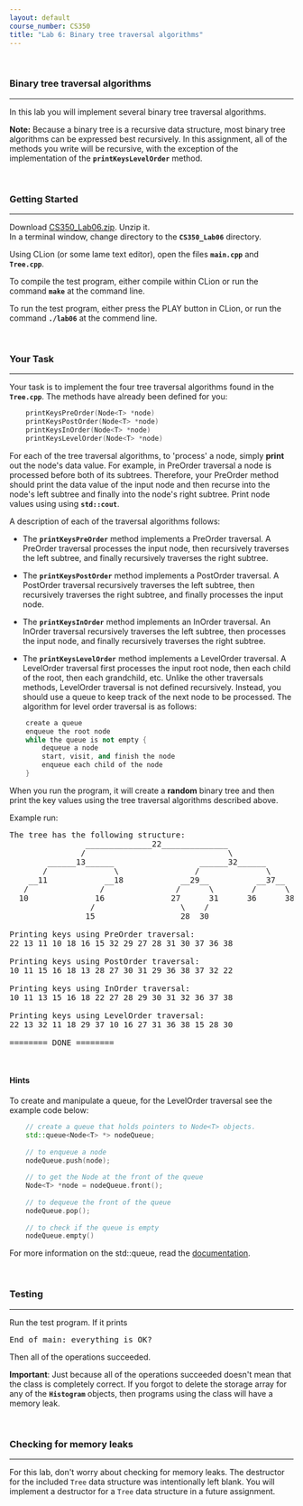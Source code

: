 ```yaml
---
layout: default
course_number: CS350
title: "Lab 6: Binary tree traversal algorithms"
---
```



<br>

### Binary tree traversal algorithms

--- --- --- --- --- --- --- --- --- --- --- --- --- --- --- --- --- --- --- --- --- --- --- ---

In this lab you will implement several binary tree traversal algorithms.

**Note:** Because a binary tree is a recursive data structure, most binary tree algorithms can be expressed best 
recursively.  In this assignment, all of the methods you write will be recursive, with the exception of the 
implementation of the **```printKeysLevelOrder```** method.



<br>

### Getting Started

--- --- --- --- --- --- --- --- --- --- --- --- --- --- --- --- --- --- --- --- --- --- --- ---

Download [CS350_Lab06.zip](CS350_Lab06.zip).  Unzip it.  
In a terminal window, change directory to the **```CS350_Lab06```** directory.

Using CLion (or some lame text editor), open the files **```main.cpp```** and **```Tree.cpp```**.

To compile the test program, either compile within CLion or run the command **```make```** at the command line.

To run the test program, either press the PLAY button in CLion, or run the command **```./lab06```** at the commend line.



<br>

### Your Task

--- --- --- --- --- --- --- --- --- --- --- --- --- --- --- --- --- --- --- --- --- --- --- ---

Your task is to implement the four tree traversal algorithms found in the **```Tree.cpp```**.
The methods have already been defined for you:

```cpp
    printKeysPreOrder(Node<T> *node)
    printKeysPostOrder(Node<T> *node)
    printKeysInOrder(Node<T> *node)
    printKeysLevelOrder(Node<T> *node)
```    


For each of the tree traversal algorithms, to 'process' a node, simply **print** out the node's data value.
For example, in PreOrder traversal a node is processed before both of its subtrees.  Therefore, your PreOrder method should 
print the data value of the input node and then recurse into the node's left subtree and finally into the
node's right subtree.  Print node values using using **```std::cout```**. 

A description of each of the traversal algorithms follows:

  * The **```printKeysPreOrder```** method implements a PreOrder traversal.  A PreOrder traversal processes the input node, 
  then recursively traverses the left subtree, and finally recursively traverses the right subtree.

  * The **```printKeysPostOrder```** method implements a PostOrder traversal.  A PostOrder traversal recursively traverses the 
  left subtree, then recursively traverses the right subtree, and finally processes the input node.

  * The **```printKeysInOrder```** method implements an InOrder traversal.  An InOrder traversal recursively traverses the 
  left subtree, then processes the input node, and finally recursively traverses the right subtree.

  * The **```printKeysLevelOrder```** method implements a LevelOrder traversal.  A LevelOrder traversal first processes the input 
  root node, then each child of the root, then each grandchild, etc.  Unlike the other traversals methods, LevelOrder traversal is 
  not defined recursively.  Instead, you should use a queue to keep track of the next node to be processed.  The algorithm for level 
  order traversal is as follows:


```cpp
    create a queue
    enqueue the root node
    while the queue is not empty {
        dequeue a node
        start, visit, and finish the node
        enqueue each child of the node
    }
```
  




When you run the program, it will create a **random** binary tree and then print the key values using the tree traversal 
algorithms described above.  

Example run:

<pre>
The tree has the following structure:
                ______________22______________
               /                              \
        ______13______                  ______32______
       /              \                /              \
    __11            __18            __29__          __37__
   /               /               /      \        /      \
  10              16              27      31      36      38
                 /                  \    /                   
                15                  28  30                    

Printing keys using PreOrder traversal:
22 13 11 10 18 16 15 32 29 27 28 31 30 37 36 38 

Printing keys using PostOrder traversal:
10 11 15 16 18 13 28 27 30 31 29 36 38 37 32 22 

Printing keys using InOrder traversal:
10 11 13 15 16 18 22 27 28 29 30 31 32 36 37 38 

Printing keys using LevelOrder traversal:
22 13 32 11 18 29 37 10 16 27 31 36 38 15 28 30 

======== DONE ========
</pre>




<br>

#### Hints

To create and manipulate a queue, for the LevelOrder traversal see the example code below:

```cpp
    // create a queue that holds pointers to Node<T> objects. 
    std::queue<Node<T> *> nodeQueue;  
    
    // to enqueue a node
    nodeQueue.push(node);
    
    // to get the Node at the front of the queue
    Node<T> *node = nodeQueue.front();
    
    // to dequeue the front of the queue
    nodeQueue.pop();
    
    // to check if the queue is empty
    nodeQueue.empty()
```
For more information on the std::queue, read the [documentation](http://www.cplusplus.com/reference/queue/queue/). 


<br>

### Testing

--- --- --- --- --- --- --- --- --- --- --- --- --- --- --- --- --- --- --- --- --- --- --- ---

Run the test program.  If it prints

<pre>
End of main: everything is OK?
</pre>

Then all of the operations succeeded.

**Important**: Just because all of the operations succeeded doesn't mean that the class is completely correct.  If you 
forgot to delete the storage array for any of the **```Histogram```** objects, then programs using the class will have 
a memory leak.



<br>
    
### Checking for memory leaks
    
--- --- --- --- --- --- --- --- --- --- --- --- --- --- --- --- --- --- --- --- --- --- --- ---
    
For this lab, don't worry about checking for memory leaks.  The destructor for the included 
```Tree``` data structure was intentionally left blank.  You will implement a destructor for
a ```Tree``` data structure in a future assignment. 
